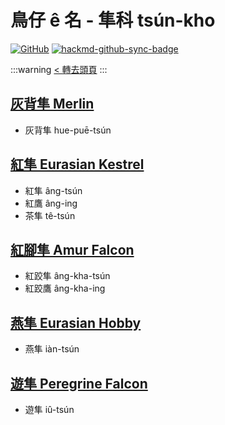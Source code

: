 # 鳥仔 ê 名 - 隼科 tsún-kho

[![GitHub](https://img.shields.io/badge/GitHub-black?logo=github)](https://github.com/siansiansu/tsiau-a-e-mia)
[![hackmd-github-sync-badge](https://hackmd.io/6ntYgCWtTXmuRoYMLclQYQ/badge)](https://hackmd.io/6ntYgCWtTXmuRoYMLclQYQ)

:::warning
[< 轉去頭頁](https://hackmd.io/@siansiansu/Hy4VzNvha)
:::

## [灰背隼 Merlin](https://ebird.org/species/merlin)

- 灰背隼 hue-puē-tsún

## [紅隼 Eurasian Kestrel](https://ebird.org/species/eurkes)

- 紅隼 âng-tsún
- 紅鷹 âng-ing
- 茶隼 tê-tsún

## [紅腳隼 Amur Falcon](https://ebird.org/species/amufal1)

- 紅跤隼 âng-kha-tsún
- 紅跤鷹 âng-kha-ing

## [燕隼 Eurasian Hobby](https://ebird.org/species/eurhob)

- 燕隼 iàn-tsún

## [遊隼 Peregrine Falcon](https://ebird.org/species/perfal)

- 遊隼 iû-tsún

